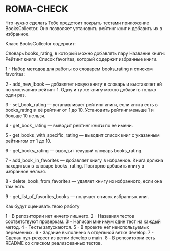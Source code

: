 # ROMA-CHECK


Что нужно сделать
Тебе предстоит покрыть тестами приложение BooksCollector. Оно позволяет установить рейтинг книг и добавить их в избранное.

Класс BooksCollector содержит:

Словарь books_rating, в который можно добавлять пару Название книги: Рейтинг книги.
Список favorites, который содержит избранные книги.

1 - Набор методов для работы со словарем books_rating и списком favorites:

2 - add_new_book — добавляет новую книгу в словарь и выставляет ей по умолчанию рейтинг 1. Одну и ту же книгу можно добавить только один раз.

3 - set_book_rating — устанавливает рейтинг книги, если книга есть в books_rating и её рейтинг от 1 до 10. Установить рейтинг меньше 1 и больше 10 нельзя.

4 - get_book_rating — выводит рейтинг книги по её имени.

5 - get_books_with_specific_rating — выводит список книг с указанным рейтингом от 1 до 10.

6 - get_books_rating — выводит текущий словарь books_rating.

7 - add_book_in_favorites — добавляет книгу в избранное. Книга должна находиться в словаре books_rating. Повторно добавить книгу в избранное нельзя.

8 - delete_book_from_favorites — удаляет книгу из избранного, если она там есть.

9 - get_list_of_favorites_books — получает список избранных книг.



Как будут оценивать твою работу

1 - В репозитории нет ничего лишнего.
2 - Названия тестов соответствуют проверкам.
3 - Написан минимум один тест на каждый метод.
4 - Тесты запускаются.
5 - В проекте нет неиспользуемых переменных.
6 - Задание выполнено в отдельной ветке develop.
7 - Сделан пул-реквест из ветки develop в main.
8 - В репозитории есть README со списком реализованных тестов.
